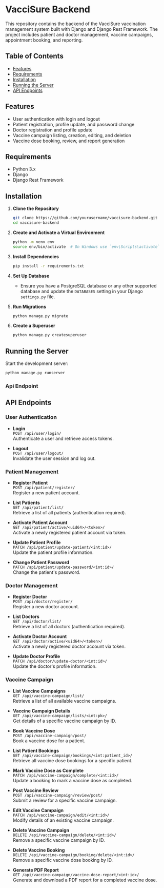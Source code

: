 # VacciSure Backend

This repository contains the backend of the VacciSure vaccination management system built with Django and Django Rest Framework. The project includes patient and doctor management, vaccine campaigns, appointment booking, and reporting. 

## Table of Contents

- [Features](#features)
- [Requirements](#requirements)
- [Installation](#installation)
- [Running the Server](#running-the-server)
- [API Endpoints](#api-endpoints)

## Features

- User authentication with login and logout
- Patient registration, profile update, and password change
- Doctor registration and profile update
- Vaccine campaign listing, creation, editing, and deletion
- Vaccine dose booking, review, and report generation

## Requirements

- Python 3.x
- Django
- Django Rest Framework

## Installation

1. **Clone the Repository**
    ```bash
    git clone https://github.com/yourusername/vaccisure-backend.git
    cd vaccisure-backend
    ```

2. **Create and Activate a Virtual Environment**
    ```bash
    python -m venv env
    source env/bin/activate  # On Windows use `env\Scripts\activate`
    ```

3. **Install Dependencies**
    ```bash
    pip install -r requirements.txt
    ```

4. **Set Up Database**
    - Ensure you have a PostgreSQL database or any other supported database and update the `DATABASES` setting in your Django `settings.py` file.

5. **Run Migrations**
    ```bash
    python manage.py migrate
    ```

6. **Create a Superuser**
    ```bash
    python manage.py createsuperuser
    ```

## Running the Server

Start the development server:

```bash
python manage.py runserver
```
### Api Endpoint

## API Endpoints

### User Authentication
- **Login**  
  `POST /api/user/login/`  
  Authenticate a user and retrieve access tokens.

- **Logout**  
  `POST /api/user/logout/`  
  Invalidate the user session and log out.

### Patient Management
- **Register Patient**  
  `POST /api/patient/register/`  
  Register a new patient account.

- **List Patients**  
  `GET /api/patient/list/`  
  Retrieve a list of all patients (authentication required).

- **Activate Patient Account**  
  `GET /api/patient/active/<uid64>/<token>/`  
  Activate a newly registered patient account via token.

- **Update Patient Profile**  
  `PATCH /api/patient/update-patient/<int:id>/`  
  Update the patient profile information.

- **Change Patient Password**  
  `PATCH /api/patient/update-password/<int:id>/`  
  Change the patient's password.

### Doctor Management
- **Register Doctor**  
  `POST /api/doctor/register/`  
  Register a new doctor account.

- **List Doctors**  
  `GET /api/doctor/list/`  
  Retrieve a list of all doctors (authentication required).

- **Activate Doctor Account**  
  `GET /api/doctor/active/<uid64>/<token>/`  
  Activate a newly registered doctor account via token.

- **Update Doctor Profile**  
  `PATCH /api/doctor/update-doctor/<int:id>/`  
  Update the doctor's profile information.

### Vaccine Campaign
- **List Vaccine Campaigns**  
  `GET /api/vaccine-campaign/list/`  
  Retrieve a list of all available vaccine campaigns.

- **Vaccine Campaign Details**  
  `GET /api/vaccine-campaign/lists/<int:pk>/`  
  Get details of a specific vaccine campaign by ID.

- **Book Vaccine Dose**  
  `POST /api/vaccine-campaign/post/`  
  Book a vaccine dose for a patient.

- **List Patient Bookings**  
  `GET /api/vaccine-campaign/bookings/<int:patient_id>/`  
  Retrieve all vaccine dose bookings for a specific patient.

- **Mark Vaccine Dose as Complete**  
  `PATCH /api/vaccine-campaign/complete/<int:id>/`  
  Update a booking to mark a vaccine dose as completed.

- **Post Vaccine Review**  
  `POST /api/vaccine-campaign/review/post/`  
  Submit a review for a specific vaccine campaign.

- **Edit Vaccine Campaign**  
  `PATCH /api/vaccine-campaign/edit/<int:id>/`  
  Modify details of an existing vaccine campaign.

- **Delete Vaccine Campaign**  
  `DELETE /api/vaccine-campaign/delete/<int:id>/`  
  Remove a specific vaccine campaign by ID.

- **Delete Vaccine Booking**  
  `DELETE /api/vaccine-campaign/booking/delete/<int:id>/`  
  Remove a specific vaccine dose booking by ID.

- **Generate PDF Report**  
  `GET /api/vaccine-campaign/vaccine-dose-report/<int:id>/`  
  Generate and download a PDF report for a completed vaccine dose.

